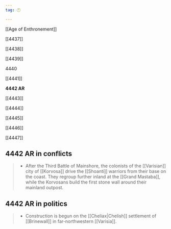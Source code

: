 ```yaml
---
tag: 🕛

---
```

[[Age of Enthronement]]


[[4437]]

[[4438]]

[[4439]]

4440

[[4441]]

**4442 AR**

[[4443]]

[[4444]]

[[4445]]

[[4446]]

[[4447]]



## 4442 AR in conflicts

>  - After the Third Battle of Mainshore, the colonists of the [[Varisian]] city of [[Korvosa]] drive the [[Shoanti]] warriors from their base on the coast.  They regroup further inland at the [[Grand Mastaba]], while the Korvosans build the first stone wall around their mainland outpost.


## 4442 AR in politics

>  - Construction is begun on the [[Cheliax|Chelish]] settlement of [[Brinewall]] in far-northwestern [[Varisia]].






